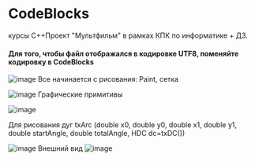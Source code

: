 # CodeBlocks
курсы C++Проект "Мультфильм" в рамках КПК по информатике + ДЗ.
#### Для того, чтобы файл отображался в кодировке UTF8, поменяйте кодировку в CodeBlocks 
![image](https://user-images.githubusercontent.com/45990809/115137466-bb424b80-a03f-11eb-972a-8c5f7dc88409.png)
Все начинается с рисования: Paint, сетка


![image](https://user-images.githubusercontent.com/45990809/115983139-eafdd000-a5b8-11eb-8619-503647e49c06.png)
Графические примитивы

![image](https://user-images.githubusercontent.com/45990809/115983272-aaeb1d00-a5b9-11eb-8e96-1a2a9d75bace.png)

Для рисования дуг 
txArc (double x0, double y0, double x1, double y1, double startAngle, double totalAngle, HDC dc=txDC())

![image](https://user-images.githubusercontent.com/45990809/115983822-0e2a7e80-a5bd-11eb-838f-7b148ab37fb6.png)
Внешний вид
![image](https://user-images.githubusercontent.com/45990809/115983911-9741b580-a5bd-11eb-82d1-c65274c69b61.png)
